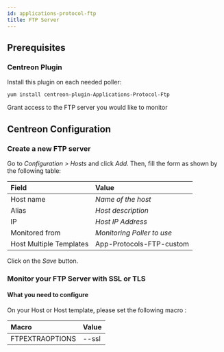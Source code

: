 ```yaml
---
id: applications-protocol-ftp
title: FTP Server
---
```


## Prerequisites

### Centreon Plugin

Install this plugin on each needed poller:

``` shell
yum install centreon-plugin-Applications-Protocol-Ftp
```

Grant access to the FTP server you would like to monitor

## Centreon Configuration

### Create a new FTP server

Go to *Configuration \> Hosts* and click *Add*. Then, fill the form as shown by
the following table:

| Field                                | Value                      |
| :----------------------------------- | :------------------------- |
| Host name                            | *Name of the host*         |
| Alias                                | *Host description*         |
| IP                                   | *Host IP Address*          |
| Monitored from                       | *Monitoring Poller to use* |
| Host Multiple Templates              | App-Protocols-FTP-custom   |

Click on the *Save* button.

### Monitor your FTP Server with SSL or TLS

#### What you need to configure

On your Host or Host template, please set the following macro :

| Macro           | Value  |
| :-------------- | :----- |
| FTPEXTRAOPTIONS | \--ssl |
